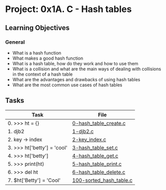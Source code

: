 # Project: 0x1A. C - Hash tables

<h2>Learning Objectives</h2>

<h3>General</h3>

<ul>
<li>What is a hash function</li>
<li>What makes a good hash function</li>
<li>What is a hash table, how do they work and how to use them</li>
<li>What is a collision and what are the main ways of dealing with collisions in the context of a hash table</li>
<li>What are the advantages and drawbacks of using hash tables</li>
<li>What are the most common use cases of hash tables</li>
</ul>

<h2>Tasks</h2>

| Task | File |
| ---- | ---- |
| 0. >>> ht = {} | [0-hash_table_create.c](./0-hash_table_create.c) |
| 1. djb2 | [1-djb2.c](./1-djb2.c) |
| 2. key -> index | [2-key_index.c](./2-key_index.c) |
| 3. >>> ht['betty'] = 'cool' | [3-hash_table_set.c](./3-hash_table_set.c) |
| 4. >>> ht['betty'] | [4-hash_table_get.c](./4-hash_table_get.c) |
| 5. >>> print(ht) | [5-hash_table_print.c](./5-hash_table_print.c) |
| 6. >>> del ht | [6-hash_table_delete.c](./6-hash_table_delete.c) |
| 7. $ht['Betty'] = 'Cool' | [100-sorted_hash_table.c](./100-sorted_hash_table.c) |
